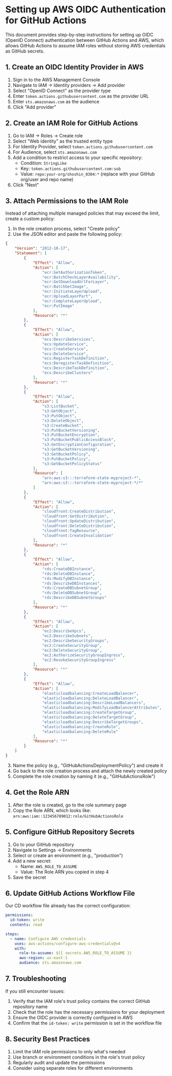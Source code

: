 # Setting up AWS OIDC Authentication for GitHub Actions

This document provides step-by-step instructions for setting up OIDC (OpenID Connect) authentication between GitHub Actions and AWS, which allows GitHub Actions to assume IAM roles without storing AWS credentials as GitHub secrets.

## 1. Create an OIDC Identity Provider in AWS

1. Sign in to the AWS Management Console
2. Navigate to IAM → Identity providers → Add provider
3. Select "OpenID Connect" as the provider type
4. Enter `token.actions.githubusercontent.com` as the provider URL
5. Enter `sts.amazonaws.com` as the audience
6. Click "Add provider"

## 2. Create an IAM Role for GitHub Actions

1. Go to IAM → Roles → Create role
2. Select "Web identity" as the trusted entity type
3. For Identity Provider, select `token.actions.githubusercontent.com`
4. For Audience, select `sts.amazonaws.com`
5. Add a condition to restrict access to your specific repository:
   - Condition: `StringLike`
   - Key: `token.actions.githubusercontent.com:sub`
   - Value: `repo:your-org/shoshin_0304:*` (replace with your GitHub org/user and repo name)
6. Click "Next"

## 3. Attach Permissions to the IAM Role

Instead of attaching multiple managed policies that may exceed the limit, create a custom policy:

1. In the role creation process, select "Create policy"
2. Use the JSON editor and paste the following policy:

```json
{
    "Version": "2012-10-17",
    "Statement": [
        {
            "Effect": "Allow",
            "Action": [
                "ecr:GetAuthorizationToken",
                "ecr:BatchCheckLayerAvailability",
                "ecr:GetDownloadUrlForLayer",
                "ecr:BatchGetImage",
                "ecr:InitiateLayerUpload",
                "ecr:UploadLayerPart",
                "ecr:CompleteLayerUpload",
                "ecr:PutImage"
            ],
            "Resource": "*"
        },
        {
            "Effect": "Allow",
            "Action": [
                "ecs:DescribeServices",
                "ecs:UpdateService",
                "ecs:CreateService",
                "ecs:DeleteService",
                "ecs:RegisterTaskDefinition",
                "ecs:DeregisterTaskDefinition",
                "ecs:DescribeTaskDefinition",
                "ecs:DescribeClusters"
            ],
            "Resource": "*"
        },
        {
            "Effect": "Allow",
            "Action": [
                "s3:ListBucket",
                "s3:GetObject",
                "s3:PutObject",
                "s3:DeleteObject",
                "s3:CreateBucket",
                "s3:PutBucketVersioning",
                "s3:PutBucketEncryption",
                "s3:PutBucketPublicAccessBlock",
                "s3:GetEncryptionConfiguration",
                "s3:GetBucketVersioning",
                "s3:GetBucketPolicy",
                "s3:PutBucketPolicy",
                "s3:GetBucketPolicyStatus"
            ],
            "Resource": [
                "arn:aws:s3:::terraform-state-myproject-*",
                "arn:aws:s3:::terraform-state-myproject-*/*"
            ]
        },
        {
            "Effect": "Allow",
            "Action": [
                "cloudfront:CreateDistribution",
                "cloudfront:GetDistribution",
                "cloudfront:UpdateDistribution",
                "cloudfront:DeleteDistribution",
                "cloudfront:TagResource",
                "cloudfront:CreateInvalidation"
            ],
            "Resource": "*"
        },
        {
            "Effect": "Allow",
            "Action": [
                "rds:CreateDBInstance",
                "rds:DeleteDBInstance",
                "rds:ModifyDBInstance",
                "rds:DescribeDBInstances",
                "rds:CreateDBSubnetGroup",
                "rds:DeleteDBSubnetGroup",
                "rds:DescribeDBSubnetGroups"
            ],
            "Resource": "*"
        },
        {
            "Effect": "Allow",
            "Action": [
                "ec2:DescribeVpcs",
                "ec2:DescribeSubnets",
                "ec2:DescribeSecurityGroups",
                "ec2:CreateSecurityGroup",
                "ec2:DeleteSecurityGroup",
                "ec2:AuthorizeSecurityGroupIngress",
                "ec2:RevokeSecurityGroupIngress"
            ],
            "Resource": "*"
        },
        {
            "Effect": "Allow",
            "Action": [
                "elasticloadbalancing:CreateLoadBalancer",
                "elasticloadbalancing:DeleteLoadBalancer",
                "elasticloadbalancing:DescribeLoadBalancers",
                "elasticloadbalancing:ModifyLoadBalancerAttributes",
                "elasticloadbalancing:CreateTargetGroup",
                "elasticloadbalancing:DeleteTargetGroup",
                "elasticloadbalancing:DescribeTargetGroups",
                "elasticloadbalancing:CreateRule",
                "elasticloadbalancing:DeleteRule"
            ],
            "Resource": "*"
        }
    ]
}
```

3. Name the policy (e.g., "GitHubActionsDeploymentPolicy") and create it
4. Go back to the role creation process and attach the newly created policy
5. Complete the role creation by naming it (e.g., "GitHubActionsRole")

## 4. Get the Role ARN

1. After the role is created, go to the role summary page
2. Copy the Role ARN, which looks like: `arn:aws:iam::123456789012:role/GitHubActionsRole`

## 5. Configure GitHub Repository Secrets

1. Go to your GitHub repository
2. Navigate to Settings → Environments
3. Select or create an environment (e.g., "production")
4. Add a new secret:
   - Name: `AWS_ROLE_TO_ASSUME`
   - Value: The Role ARN you copied in step 4
5. Save the secret

## 6. Update GitHub Actions Workflow File

Our CD workflow file already has the correct configuration:

```yaml
permissions:
  id-token: write
  contents: read

steps:
  - name: Configure AWS credentials
    uses: aws-actions/configure-aws-credentials@v4
    with:
      role-to-assume: ${{ secrets.AWS_ROLE_TO_ASSUME }}
      aws-region: us-east-1
      audience: sts.amazonaws.com
```

## 7. Troubleshooting

If you still encounter issues:

1. Verify that the IAM role's trust policy contains the correct GitHub repository name
2. Check that the role has the necessary permissions for your deployment
3. Ensure the OIDC provider is correctly configured in AWS
4. Confirm that the `id-token: write` permission is set in the workflow file

## 8. Security Best Practices

1. Limit the IAM role permissions to only what's needed
2. Use branch or environment conditions in the role's trust policy
3. Regularly audit and update the permissions
4. Consider using separate roles for different environments 